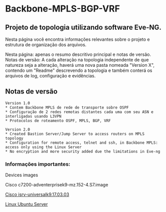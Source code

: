 # Backbone-MPLS-BGP-VRF
## Projeto de topologia utilizando software Eve-NG.

Nesta página você encontra informações relevantes sobre o projeto e estrutura de organização dos arquivos.

Nesta página: apenas o resumo descritivo principal e notas de versão.
Notas de versão: A cada alteração na topologia independente de que natureza seja a alteração, haverá uma nova pasta nomeada "Version X", contendo um "Readme" descrevendo a topologia e também conterá os arquivos de log, configuração e evidências.


## Notas de versão

```
Version 1.0
* Contem Backbone MPLS de rede de transporte sobre OSPF
* Configuração de 2 redes remotas distantes cada uma com seu ASN e interligadas usando L3VPN
* Protocolos de roteamento OSPF, MPLS, BGP, VRF
```

```
Version 2.0
* Created Bastion Server/Jump Server to access routers on MPLS topology
* Configuration for remote access, telnet and ssh, in Backbone MPLS: access only using the Linux Server
* No encryption and more security added due the limitations in Eve-ng
```

### Informações importantes: 

Devices images

Cisco c7200-adventerprisek9-mz.152-4.S7.image

[Cisco isrv-universalk9.17.03.03](https://labhub.eu.org/UNETLAB%20II/addons/qemu/Cisco%20ISRv/isrv-universalk9.17.03.03.tgz)

[Linux Ubuntu Server](https://labhub.eu.org/UNETLAB%20I/addons/qemu/linux-ubuntu-18.04-server)


